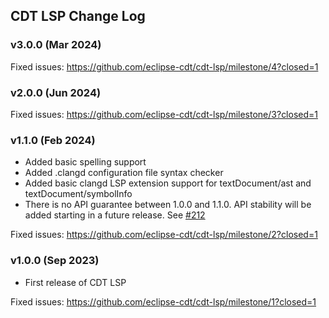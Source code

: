 ## CDT LSP Change Log

### v3.0.0 (Mar 2024)

Fixed issues: <https://github.com/eclipse-cdt/cdt-lsp/milestone/4?closed=1>

### v2.0.0 (Jun 2024)

Fixed issues: <https://github.com/eclipse-cdt/cdt-lsp/milestone/3?closed=1>

### v1.1.0 (Feb 2024)

- Added basic spelling support
- Added .clangd configuration file syntax checker
- Added basic clangd LSP extension support for textDocument/ast and textDocument/symbolInfo
- There is no API guarantee between 1.0.0 and 1.1.0. API stability will be added starting in a future release. See [#212](https://github.com/eclipse-cdt/cdt-lsp/issues/212)

Fixed issues: <https://github.com/eclipse-cdt/cdt-lsp/milestone/2?closed=1>

### v1.0.0 (Sep 2023)

- First release of CDT LSP

Fixed issues: <https://github.com/eclipse-cdt/cdt-lsp/milestone/1?closed=1>


